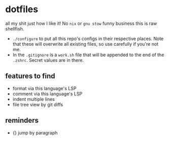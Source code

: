 # dotfiles
all my shit just how I like it! No `nix` or `gnu stow` funny business this is raw shellfish.


- `./configure` to put all this repo's configs in their respective places. Note that these will overwrite all existing files, so use carefully if you're not me. 
- In the `.gitignore` is a `work.sh` file that will be appended to the end of the `.zshrc`. Secret values are in there. 

## features to find 
- format via this language's LSP
- comment via this language's LSP 
- indent multiple lines
- file tree view by git diffs

## reminders

- {} jump by paragraph 

